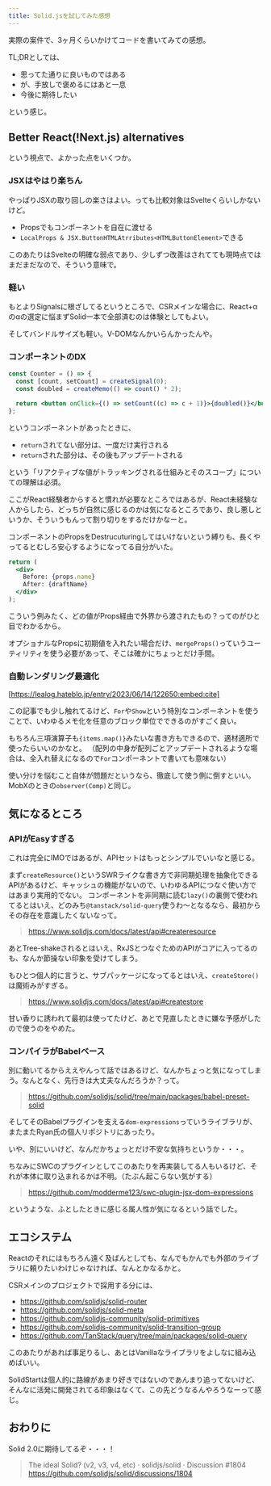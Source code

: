 ```yaml
---
title: Solid.jsを試してみた感想
---
```


実際の案件で、3ヶ月くらいかけてコードを書いてみての感想。

TL;DRとしては、

- 思ってた通りに良いものではある
- が、手放しで褒めるにはあと一息
- 今後に期待したい

という感じ。

## Better React(!Next.js) alternatives

という視点で、よかった点をいくつか。

### JSXはやはり楽ちん

やっぱりJSXの取り回しの楽さはよい。っても比較対象はSvelteくらいしかないけど。

- Propsでもコンポーネントを自在に渡せる
- `LocalProps & JSX.ButtonHTMLAtrributes<HTMLButtonElement>`できる

このあたりはSvelteの明確な弱点であり、少しずつ改善はされてても現時点ではまだまだなので、そういう意味で。

### 軽い

もとよりSignalsに根ざしてるというところで、CSRメインな場合に、React+αのαの選定に悩まずSolid一本で全部済むのは体験としてもよい。

そしてバンドルサイズも軽い。V-DOMなんかいらんかったんや。

### コンポーネントのDX

```jsx
const Counter = () => {
  const [count, setCount] = createSignal(0);
  const doubled = createMemo(() => count() * 2);

  return <button onClick={() => setCount((c) => c + 1)}>{doubled()}</button>;
};
```

というコンポーネントがあったときに、

- `return`されてない部分は、一度だけ実行される
- `return`された部分は、その後もアップデートされる

という「リアクティブな値がトラッキングされる仕組みとそのスコープ」についての理解は必須。

ここがReact経験者からすると慣れが必要なところではあるが、React未経験な人からしたら、どっちが自然に感じるのかは気になるところであり、良し悪しというか、そういうもんって割り切りをするだけかなーと。

コンポーネントのPropsをDestrucuturingしてはいけないという縛りも、長くやってるとむしろ安心するようになってる自分がいた。

```jsx
return (
  <div>
    Before: {props.name}
    After: {draftName}
  </div>
);
```

こういう例みたく、どの値がProps経由で外界から渡されたもの？ってのがひと目でわかるから。

オプショナルなPropsに初期値を入れたい場合だけ、`mergeProps()`っていうユーティリティを使う必要があって、そこは確かにちょっとだけ手間。

### 自動レンダリング最適化

[https://lealog.hateblo.jp/entry/2023/06/14/122650:embed:cite]

この記事でも少し触れてるけど、`For`や`Show`という特別なコンポーネントを使うことで、いわゆるメモ化を任意のブロック単位でできるのがすごく良い。

もちろん三項演算子も`{items.map()}`みたいな書き方もできるので、適材適所で使ったらいいのかなと。
（配列の中身が配列ごとアップデートされるような場合は、全入れ替えになるので`For`コンポーネントで書いても意味ない）

使い分けを悩むこと自体が問題だというなら、徹底して使う側に倒すといい。MobXのときの`observer(Comp)`と同じ。

## 気になるところ

### APIがEasyすぎる

これは完全にIMOではあるが、APIセットはもっとシンプルでいいなと感じる。

まず`createResource()`というSWRライクな書き方で非同期処理を抽象化できるAPIがあるけど、キャッシュの機能がないので、いわゆるAPIにつなぐ使い方ではあまり実用的でない。
コンポーネントを非同期に読む`lazy()`の裏側で使われてるとはいえ、どのみち`@tanstack/solid-query`使うわ〜となるなら、最初からその存在を意識したくないなって。

> https://www.solidjs.com/docs/latest/api#createresource

あとTree-shakeされるとはいえ、RxJSとつなぐためのAPIがコアに入ってるのも、なんか節操ない印象を受けてしまう。

もひとつ個人的に言うと、サブパッケージになってるとはいえ、`createStore()`は魔術みがすぎる。

> https://www.solidjs.com/docs/latest/api#createstore

甘い香りに誘われて最初は使ってたけど、あとで見直したときに嫌な予感がしたので使うのをやめた。

### コンパイラがBabelベース

別に動いてるからええやんって話ではあるけど、なんかちょっと気になってしまう。なんとなく、先行きは大丈夫なんだろうか？って。

> https://github.com/solidjs/solid/tree/main/packages/babel-preset-solid

そしてそのBabelプラグインを支える`dom-expressions`っていうライブラリが、またまたRyan氏の個人リポジトリにあったり。

いや、別にいいけど、なんだかちょっとだけ不安な気持ちというか・・・。

ちなみにSWCのプラグインとしてこのあたりを再実装してる人もいるけど、それが本体に取り込まれるかは不明。（たぶん起こらない気がする）

> https://github.com/modderme123/swc-plugin-jsx-dom-expressions

というような、ふとしたときに感じる属人性が気になるという話でした。

## エコシステム

Reactのそれにはもちろん遠く及ばんとしても、なんでもかんでも外部のライブラリに頼りたいわけじゃなければ、なんとかなるかと。

CSRメインのプロジェクトで採用する分には、

- https://github.com/solidjs/solid-router
- https://github.com/solidjs/solid-meta
- https://github.com/solidjs-community/solid-primitives
- https://github.com/solidjs-community/solid-transition-group
- https://github.com/TanStack/query/tree/main/packages/solid-query

このあたりがあれば事足りるし、あとはVanillaなライブラリをよしなに組み込めばいい。

SolidStartは個人的に路線があまり好きではないのであんまり追ってないけど、そんなに活発に開発されてる印象はなくて、この先どうなるんやろうなーって感じ。

## おわりに

Solid 2.0に期待してるぞ・・・！

> The ideal Solid? (v2, v3, v4, etc) · solidjs/solid · Discussion #1804
> https://github.com/solidjs/solid/discussions/1804
